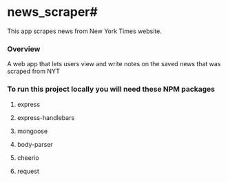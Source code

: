 # news_scraper# 
This app scrapes news from New York Times website. 

### Overview

A web app that lets users view and write notes on the saved news that was scraped from NYT

### To run this project locally you will need these NPM packages

1. express

2. express-handlebars

3. mongoose

4. body-parser

5. cheerio

6. request
